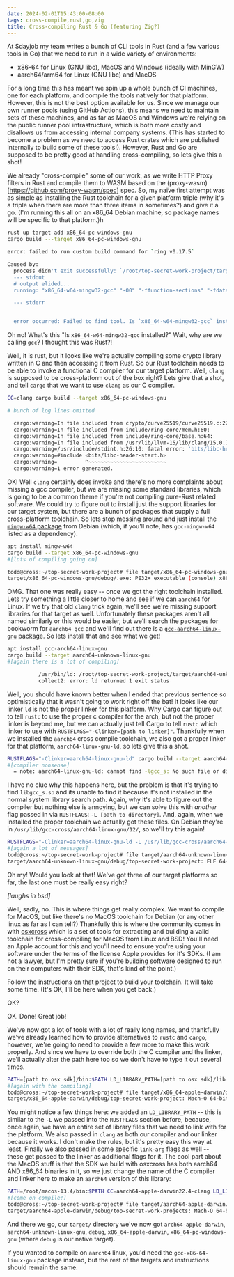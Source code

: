 ```yaml
---
date: 2024-02-01T15:43:00-08:00
tags: cross-compile,rust,go,zig
title: Cross-compiling Rust & Go (featuring Zig?)
---
```


At $dayjob my team writes a bunch of CLI tools in Rust (and a few various tools in Go) that we need to run in a wide variety of environments:

* x86-64 for Linux (GNU libc), MacOS and Windows (ideally with MinGW)
* aarch64/arm64 for Linux (GNU libc) and MacOS

For a long time this has meant we spin up a whole bunch of CI machines, one for each platform, and compile the tools natively for that platform. However, this is not the best option available for us.  Since we manage our own runner pools (using GitHub Actions), this means we need to maintain sets of these machines, and as far as MacOS and Windows we're relying on the public runner pool infrastructure, which is both more costly and disallows us from accessing internal company systems.  (This has started to become a problem as we need to access Rust crates which are published internally to build some of these tools!). However, Rust and Go are supposed to be pretty good at handling cross-compiling, so lets give this a shot!

We already "cross-compile" some of our work, as we write HTTP Proxy filters in Rust and compile them to WASM based on the (proxy-wasm)[https://github.com/proxy-wasm/spec] spec. So, my naïve first attempt was as simple as installing the Rust toolchain for a given platform triple (why it's a triple when there are more than three items in sometimes?) and give it a go. (I'm running this all on an x86_64 Debian machine, so package names will be specific to that platform.)h

```bash
rust up target add x86_64-pc-windows-gnu
cargo build ---target x86_64-pc-windows-gnu

error: failed to run custom build command for `ring v0.17.5`

Caused by:
  process didn't exit successfully: `/root/top-secret-work-project/target/debug/build/ring-9e2d74aa803932bf/build-script-build` (exit status: 1)
  --- stdout
  # output elided...
  running: "x86_64-w64-mingw32-gcc" "-O0" "-ffunction-sections" "-fdata-sections" "-gdwarf-2" "-fno-omit-frame-pointer" "-m64" "-I" "include" "-I" "/root/top-secret-work-project/target/x86_64-pc-windows-gnu/debug/build/ring-8250d53ba97b24ed/out" "-Wall" "-Wextra" "-fvisibility=hidden" "-std=c1x" "-pedantic" "-Wall" "-Wextra" "-Wbad-function-cast" "-Wcast-align" "-Wcast-qual" "-Wconversion" "-Wenum-compare" "-Wfloat-equal" "-Wformat=2" "-Winline" "-Winvalid-pch" "-Wmissing-field-initializers" "-Wmissing-include-dirs" "-Wnested-externs" "-Wredundant-decls" "-Wshadow" "-Wsign-compare" "-Wsign-conversion" "-Wstrict-prototypes" "-Wundef" "-Wuninitialized" "-Wwrite-strings" "-g3" "-DNDEBUG" "-o" "/home/todd/top-secret-work-project/target/x86_64-pc-windows-gnu/debug/build/ring-8250d53ba97b24ed/out/crypto/curve25519/curve25519.o" "-c" "crypto/curve25519/curve25519.c"

  --- stderr


  error occurred: Failed to find tool. Is `x86_64-w64-mingw32-gcc` installed?
```

Oh no! What's this "Is `x86_64-w64-mingw32-gcc` installed?" Wait, why are we calling `gcc`? I thought this was Rust?!

Well, it is rust, but it looks like we're actually compiling some crypto library written in C and then accessing it from Rust. So our Rust toolchain needs to be able to invoke a functional C compiler for our target platform. Well, `clang` is supposed to be cross-platform out of the box right? Lets give that a shot, and tell `cargo` that we want to use `clang` as our C compiler.

```bash
CC=clang cargo build --target x86_64-pc-windows-gnu

# bunch of log lines omitted

  cargo:warning=In file included from crypto/curve25519/curve25519.c:22:
  cargo:warning=In file included from include/ring-core/mem.h:60:
  cargo:warning=In file included from include/ring-core/base.h:64:
  cargo:warning=In file included from /usr/lib/llvm-15/lib/clang/15.0.7/include/stdint.h:52:
  cargo:warning=/usr/include/stdint.h:26:10: fatal error: 'bits/libc-header-start.h' file not found
  cargo:warning=#include <bits/libc-header-start.h>
  cargo:warning=         ^~~~~~~~~~~~~~~~~~~~~~~~~~
  cargo:warning=1 error generated.
```

OK! Well `clang` certainly does invoke and there's no more complaints about missing a gcc compiler, but we are missing some standard libraries, which is going to be a common theme if you're not compiling pure-Rust related software. We could try to figure out to install just the support libraries for our target system, but there are a bunch of packages that supply a full cross-platform toolchain. So lets stop messing around and just install the [`mingw-w64` package](https://packages.debian.org/bookworm/mingw-w64) from Debian (which, if you'll note, has `gcc-mingw-w64` listed as a dependency).

```bash
apt install mingw-w64
cargo build --target x86_64-pc-windows-gnu
#[lots of compiling going on]

todd@cross:~/top-secret-work-project# file target/x86_64-pc-windows-gnu/debug/top-secret-work-project.exe
target/x86_64-pc-windows-gnu/debug/.exe: PE32+ executable (console) x86-64, for MS Windows, 21 sections
```

OMG. That one was really easy -- once we got the right toolchain installed. Lets try something a little closer to home and see if we can `aarch64` for Linux. If we try that old `clang` trick again, we'll see we're missing support libraries for that target as well.  Unfortunately these packages aren't all named similarly or this would be easier, but we'll search the packages for bookworm for `aarch64 gcc` and we'll find out there is a [`gcc-aarch64-linux-gnu`](https://packages.debian.org/bookworm/gcc-aarch64-linux-gnu) package. So lets install that and see what we get!

```bash
apt install gcc-arch64-linux-gnu
cargo build --target aarch64-unknown-linux-gnu
#[again there is a lot of compiling]

          /usr/bin/ld: /root/top-secret-work-project/target/aarch64-unknown-linux-gnu/debug/deps/frontdoor_ops-89e314a14d73e562.105y1p0cy3ffj42o.rcgu.o: error adding symbols: file in wrong format
          collect2: error: ld returned 1 exit status
```

Well, you should have known better when I ended that previous sentence so optimistically that it wasn't going to work right off the bat! It looks like our linker `ld` is not the proper linker for this platform. Why Cargo can figure out to tell `rustc` to use the proper c compiler for the arch, but not the proper linker is beyond me, but we can actually just tell Cargo to tell `rustc` which linker to use with `RUSTFLAGS="-Clinker=[path to linker]"`. Thankfully when we installed the `aarch64` cross compile toolchain, we also got a proper linker for that platform, `aarch64-linux-gnu-ld`, so lets give this a shot.


```bash
RUSTFLAGS="-Clinker=aarch64-linux-gnu-ld" cargo build --target aarch64-unknown-linux-gnu
#[compiler nonsense]
  = note: aarch64-linux-gnu-ld: cannot find -lgcc_s: No such file or directory
```

I have no clue why this happens here, but the problem is that it's trying to find `libgcc_s.so` and its unable to find it because it's not installed in the normal system library search path. Again, why it's able to figure out the compiler but nothing else is annoying, but we can solve this with _another_ flag passed in via `RUSTFLAGS`: `-L [path to directory]`. And, again, when we installed the proper toolchain we actually got these files. On Debian they're in `/usr/lib/gcc-cross/aarch64-linux-gnu/12/`, so we'll try this again!

```bash
RUSTFLAGS="-Clinker=aarch64-linux-gnu-ld -L /usr/lib/gcc-cross/aarch64-linux-gnu/12/" cargo build --target aarch64-unknown-linux-gnu
#[again a lot of messages]
todd@cross:~/top-secret-work-project# file target/aarch64-unknown-linux-gnu/debug/top-secret-work-project
target/aarch64-unknown-linux-gnu/debug/top-secret-work-project: ELF 64-bit LSB pie executable, ARM aarch64, version 1 (SYSV), dynamically linked, interpreter /lib/ld-linux-aarch64.so.1, with debug_info, not stripped
```

Oh my! Would you look at that! We've got three of our target platforms so far, the last one must be really easy right?

_[laughs in bsd]_

Well, sadly, no. This is where things get really complex. We want to compile for MacOS, but like there's no MacOS toolchain for Debian (or any other linux as far as I can tell?) Thankfully this is where the community comes in with [osxcross](https://github.com/tpoechtrager/osxcross) which is a set of tools for extracting and building a valid toolchain for cross-compiling for MacOS from Linux and BSD! You'll need an Apple account for this and you'll need to ensure you're using your software under the terms of the license Apple provides for it's SDKs. (I am not a lawyer, but I'm pretty sure if you're building software designed to run on their computers with their SDK, that's kind of the point.)

Follow the instructions on that project to build your toolchain. It will take some time. (It's OK, I'll be here when you get back.)

OK?

OK. Done! Great job!

We've now got a lot of tools with a lot of really long names, and thankfully we've already learned how to provide alternatives to `rustc` and `cargo`, however, we're going to need to provide a few more to make this work properly. And since we have to override both the C compiler and the linker, we'll actually alter the path here too so we don't have to type it out several times.

```bash
PATH=[path to osx sdk]/bin:$PATH LD_LIBRARY_PATH=[path to osx sdk]/lib:$LD_LIBRARY_PATH CC=x86_64-apple-darwin22.4-clang RUSTFLAGS="-Clinker=x64_64-apple-darwin22.4-clang -Clink-arg=-undefined -Clink-arg=dynamic_lookup" cargo build --target x86_64-apple-darwin
#[again with the compiling]
todd@cross:~/top-secret-work-project# file target/x86_64-apple-darwin/debug/top-secret-work-project
target/x86_64-apple-darwin/debug/top-secret-work-project: Mach-O 64-bit x86_64 executable, flags:<NOUNDEFS|DYLDLINK|TWOLEVEL|PIE|HAS_TLV_DESCRIPTORS>
```

You might notice a few things here: we added an `LD_LIBRARY_PATH` -- this is similar to the `-L` we passed into the `RUSTFLAGS` section before, because, once again, we have an entire set of library files that we need to link with for the platform. We also passed in `clang` as both our compiler and our linker because it works. I don't make the rules, but it's pretty easy this way at least. Finally we also passed in some specific `link-arg` flags as well -- these get passed to the linker as additional flags for it. The cool part about the MacOS stuff is that the SDK we build with osxcross has both aarch64 AND x86_64 binaries in it, so we just change the name of the C compiler and linker here to make an `aarch64` version of this library:

```bash
PATH=/root/macos-13.4/bin:$PATH CC=aarch64-apple-darwin22.4-clang LD_LIBRARY_PATH=/root/macos-13.4/lib:$LD_LIBRARY_PATH RUSTFLAGS="-Clinker=aarch64-apple-darwin22.4-clang -Clink-arg=-undefined -Clink-arg=dynamic_lookup" cargo build --target aarch64-apple-darwin
#[come on compile!]
todd@cross:~/top-secret-work-project# file target/aarch64-apple-darwin/debug/top-secret-work-project
target/aarch64-apple-darwin/debug/top-secret-work-projects: Mach-O 64-bit arm64 executable, flags:<NOUNDEFS|DYLDLINK|TWOLEVEL|PIE|HAS_TLV_DESCRIPTORS>
```

And there we go, our `target/` directory we've now got `arch64-apple-darwin`, `aarch64-unknown-linux-gnu`, `debug`, `x86_64-apple-darwin`, `x86_64-pc-windows-gnu` (where `debug` is our native target).

If you wanted to compile on `aarch64` linux, you'd need the `gcc-x86-64-linux-gnu` package instead, but the rest of the targets and instructions should remain the same.
